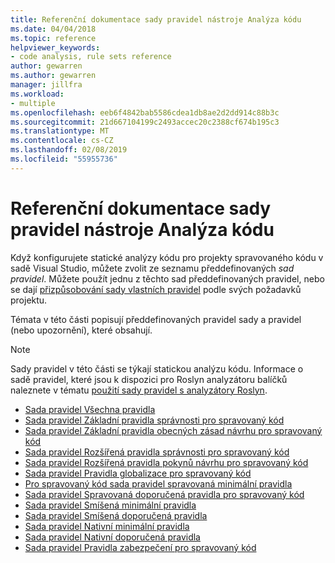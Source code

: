 ```yaml
---
title: Referenční dokumentace sady pravidel nástroje Analýza kódu
ms.date: 04/04/2018
ms.topic: reference
helpviewer_keywords:
- code analysis, rule sets reference
author: gewarren
ms.author: gewarren
manager: jillfra
ms.workload:
- multiple
ms.openlocfilehash: eeb6f4842bab5586cdea1db8ae2d2dd914c88b3c
ms.sourcegitcommit: 21d667104199c2493accec20c2388cf674b195c3
ms.translationtype: MT
ms.contentlocale: cs-CZ
ms.lasthandoff: 02/08/2019
ms.locfileid: "55955736"
---
```

# <a name="code-analysis-rule-set-reference"></a>Referenční dokumentace sady pravidel nástroje Analýza kódu

Když konfigurujete statické analýzy kódu pro projekty spravovaného kódu v sadě Visual Studio, můžete zvolit ze seznamu předdefinovaných *sad pravidel*. Můžete použít jednu z těchto sad předdefinovaných pravidel, nebo se dají [přizpůsobování sady vlastních pravidel](../code-quality/how-to-create-a-custom-rule-set.md) podle svých požadavků projektu.

Témata v této části popisují předdefinovaných pravidel sady a pravidel (nebo upozornění), které obsahují.

> [!NOTE]
> Sady pravidel v této části se týkají statickou analýzu kódu. Informace o sadě pravidel, které jsou k dispozici pro Roslyn analyzátoru balíčků naleznete v tématu [použití sady pravidel s analyzátory Roslyn](analyzer-rule-sets.md).

- [Sada pravidel Všechna pravidla](all-rules-rule-set.md)
- [Sada pravidel Základní pravidla správnosti pro spravovaný kód](basic-correctness-rules-rule-set-for-managed-code.md)
- [Sada pravidel Základní pravidla obecných zásad návrhu pro spravovaný kód](basic-design-guideline-rules-rule-set-for-managed-code.md)
- [Sada pravidel Rozšířená pravidla správnosti pro spravovaný kód](extended-correctness-rules-rule-set-for-managed-code.md)
- [Sada pravidel Rozšířená pravidla pokynů návrhu pro spravovaný kód](extended-design-guidelines-rules-rule-set-for-managed-code.md)
- [Sada pravidel Pravidla globalizace pro spravovaný kód](globalization-rules-rule-set-for-managed-code.md)
- [Pro spravovaný kód sada pravidel spravovaná minimální pravidla](managed-minimum-rules-rule-set-for-managed-code.md)
- [Sada pravidel Spravovaná doporučená pravidla pro spravovaný kód](managed-recommended-rules-rule-set-for-managed-code.md)
- [Sada pravidel Smíšená minimální pravidla](mixed-minimum-rules-rule-set.md)
- [Sada pravidel Smíšená doporučená pravidla](mixed-recommended-rules-rule-set.md)
- [Sada pravidel Nativní minimální pravidla](native-minimum-rules-rule-set.md)
- [Sada pravidel Nativní doporučená pravidla](native-recommended-rules-rule-set.md)
- [Sada pravidel Pravidla zabezpečení pro spravovaný kód](security-rules-rule-set-for-managed-code.md)
